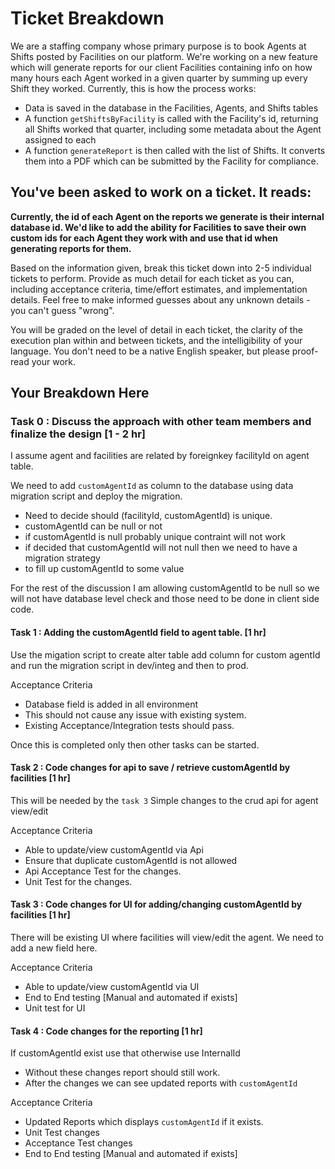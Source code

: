 # Ticket Breakdown
We are a staffing company whose primary purpose is to book Agents at Shifts posted by Facilities on our platform. We're working on a new feature which will generate reports for our client Facilities containing info on how many hours each Agent worked in a given quarter by summing up every Shift they worked. Currently, this is how the process works:

- Data is saved in the database in the Facilities, Agents, and Shifts tables
- A function `getShiftsByFacility` is called with the Facility's id, returning all Shifts worked that quarter, including some metadata about the Agent assigned to each
- A function `generateReport` is then called with the list of Shifts. It converts them into a PDF which can be submitted by the Facility for compliance.

## You've been asked to work on a ticket. It reads:

**Currently, the id of each Agent on the reports we generate is their internal database id. We'd like to add the ability for Facilities to save their own custom ids for each Agent they work with and use that id when generating reports for them.**


Based on the information given, break this ticket down into 2-5 individual tickets to perform. Provide as much detail for each ticket as you can, including acceptance criteria, time/effort estimates, and implementation details. Feel free to make informed guesses about any unknown details - you can't guess "wrong".


You will be graded on the level of detail in each ticket, the clarity of the execution plan within and between tickets, and the intelligibility of your language. You don't need to be a native English speaker, but please proof-read your work.

## Your Breakdown Here

### Task 0 : Discuss the approach with other team members and finalize the design [1 - 2 hr] 

I assume agent and facilities are related by foreignkey facilityId on agent table.

We need to add `customAgentId` as column to the database using data migration script and deploy the migration.
* Need to decide should (facilityId, customAgentId) is unique.
* customAgentId can be null or not
* if customAgentId is null probably unique contraint will not work
* if decided that customAgentId will not null then we need to have a migration strategy 
* to fill up customAgentId to some value

For the rest of the discussion I am allowing customAgentId to be null so we will not have 
database level check and those need to be done in client side code.

#### Task 1 : Adding the customAgentId field to agent table. [1 hr]

Use the migation script to create alter table add column for custom agentId
and run the migration script in dev/integ and then to prod.

Acceptance Criteria
* Database field is added in all environment
* This should not cause any issue with existing system.
* Existing Acceptance/Integration tests should pass.

Once this is completed only then other tasks can be started.

#### Task 2 : Code changes for api to save / retrieve customAgentId by facilities [1 hr]
This will be needed by the `task 3`
Simple changes to the crud api for agent view/edit

Acceptance Criteria
* Able to update/view customAgentId via Api
* Ensure that duplicate customAgentId is not allowed
* Api Acceptance Test  for the changes.
* Unit Test for the changes.

#### Task 3 : Code changes for UI for adding/changing customAgentId by facilities [1 hr]  

There will be existing UI where facilities will view/edit the agent.
We need to add a new field here.

Acceptance Criteria
* Able to update/view customAgentId via UI
* End to End testing [Manual and automated if exists]
* Unit test for UI

#### Task 4 : Code changes for the reporting [1 hr]
If customAgentId exist use that otherwise use InternalId

* Without these changes report should still work.
* After the changes we can see updated reports with `customAgentId` 

Acceptance Criteria
* Updated Reports which displays `customAgentId` if it exists.
* Unit Test changes
* Acceptance Test changes
* End to End testing [Manual and automated if exists]
